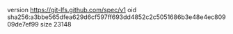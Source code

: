 version https://git-lfs.github.com/spec/v1
oid sha256:a3bbe565dfea629d6cf597ff693dd4852c2c5051686b3e48e4ec80909de7ef99
size 23148
